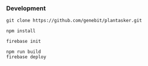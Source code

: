 ### Development

```
git clone https://github.com/genebit/plantasker.git
```

```
npm install
```

```
firebase init
```

```
npm run build
firebase deploy
```
